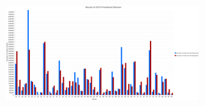 
<!DOCTYPE html>
<head></head>
<body><img src="Bar_Graph_Results.jpg.svg" alt="Bar Graph Representing Election Results by State"></body>
</html>

